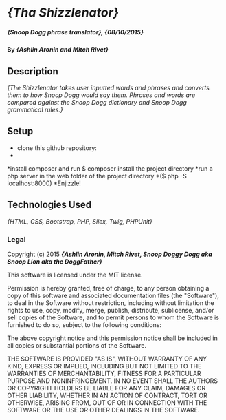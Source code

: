 # _{Tha Shizzlenator}_

##### _{Snoop Dogg phrase translator}, {08/10/2015}_

#### By _**{Ashlin Aronin and Mitch Rivet}**_

## Description

_{The Shizzlenator takes user inputted words and phrases and converts them to how Snoop Dogg would say them. Phrases and words are compared against the Snoop Dogg dictionary and Snoop Dogg grammatical rules.}_

## Setup

* clone this github repository:
*
*install composer and run $ composer install the project directory
*run a php server in the web folder of the project directory
*($ php -S localhost:8000)
*Enjizzle!

## Technologies Used

_{HTML, CSS, Bootstrap, PHP, Silex, Twig, PHPUnit}_

### Legal

Copyright (c) 2015 **_{Ashlin Aronin, Mitch Rivet, Snoop Doggy Dogg aka Snoop Lion aka the DoggFather}_**

This software is licensed under the MIT license.

Permission is hereby granted, free of charge, to any person obtaining a copy
of this software and associated documentation files (the "Software"), to deal
in the Software without restriction, including without limitation the rights
to use, copy, modify, merge, publish, distribute, sublicense, and/or sell
copies of the Software, and to permit persons to whom the Software is
furnished to do so, subject to the following conditions:

The above copyright notice and this permission notice shall be included in
all copies or substantial portions of the Software.

THE SOFTWARE IS PROVIDED "AS IS", WITHOUT WARRANTY OF ANY KIND, EXPRESS OR
IMPLIED, INCLUDING BUT NOT LIMITED TO THE WARRANTIES OF MERCHANTABILITY,
FITNESS FOR A PARTICULAR PURPOSE AND NONINFRINGEMENT. IN NO EVENT SHALL THE
AUTHORS OR COPYRIGHT HOLDERS BE LIABLE FOR ANY CLAIM, DAMAGES OR OTHER
LIABILITY, WHETHER IN AN ACTION OF CONTRACT, TORT OR OTHERWISE, ARISING FROM,
OUT OF OR IN CONNECTION WITH THE SOFTWARE OR THE USE OR OTHER DEALINGS IN
THE SOFTWARE.
